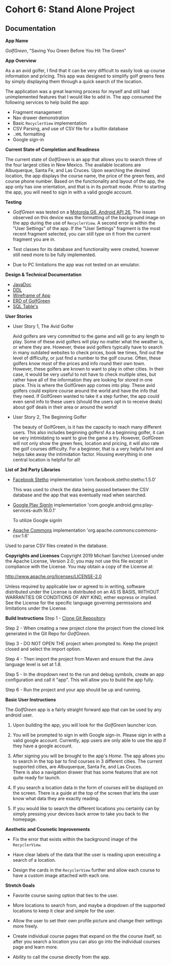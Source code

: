 # Cohort 6: Stand Alone Project

## Documentation

**App Name**

*GolfGreen*, "Saving You Green Before You Hit The Green"

**App Overview**

As a an avid golfer, I find that it can be very difficult to easily
look up course information and pricing.  This app was designed to simplify
golf greens fees by simply displaying them through a quick search of the location.

The application was a great learning process for myself and still had unimplemented
features that I would like to add in.  The app consumed the following services to help
build the app:

* Fragment management
* Nav drawer demonstration
* Basic <code>RecyclerView</code>  implementation 
* CSV Parsing, and use of CSV file for a builtin database
* <code>.XML</code> formatting 
* Google sign-in 

**Current State of Completion and Readiness**

The current state of *GolfGreen* is an app that allows you to search three of 
the four largest cities in New Mexico. The available locations are Albuquerque, 
Santa Fe, and Las Cruces. Upon searching the desired location, the app displays 
the course name, the price of the green fees, and course phone number. Based on the
functionality and layout of the app, the app only has one orientation, and that 
is in its portrait mode. Prior to starting the app, you will need to sign in 
with a valid google account. 

**Testing**

* *GolfGreen* was tested on a [Motorola G6, Android API 26.](https://www.motorola.com/us/products/moto-g-gen-6)
The issues observed on this device was the formatting of the background image on
the app during the use of <code>RecyclerView</code>.  A second error is within 
the "User Settings" of the app. If the "User Settings" fragment is the most recent
fragment selected, you can still type on it from the current fragment you are in. 
  
* Test classes for its database and functionality were created, however still need
more to be fully implemented. 

* Due to PC limitations the app was not tested on an emulator. 

**Design & Technical Documentation**

* [JavaDoc](api/)
* [DDL](ddl.md)
* [Wireframe of App](GolfGreenWireFrame.png)
* [ERD of GolfGreen](GolfGreenErd.pdf)
* [SQL Table's](SQLTables.md)


**User Stories**

* User Story 1, The Avid Golfer
    
   Avid golfers are very committed to the game and will go to any length to play. 
   Some of these avid golfers will play no matter what the weather is, or where 
   they are.  However, these avid golfers typically have to search in many outdated
   websites to check prices, book tee times, find out the level of difficulty, or 
   just find a number to the golf course.  Often, these golfers know most of the prices
   and info round their own town.  However, these golfers are known to want to play
   in other cities.  In their case, it would be very useful to not have to check 
   multiple sites, but rather have all of the information they are looking for stored in
   one place.  This is where the GolfGreen app comes into play. These avid golfers could 
   explore course around the world and have the info that they need.  If GolfGreen wanted 
   to take it a step further, the app could even send info to these users (should the users
   opt in to receive deals) about golf deals in their area or around the world! 

* User Story 2, The Beginning Golfer

   The beauty of GolfGreen, is it has the capacity to reach many different users. 
   This also includes beginning golfers! As a beginning golfer, it can be very intimidating
   to want to give the game a try.  However, GolfGreen will not only show the 
   green fees, location and pricing, it will also rate the golf courses difficulty. For a beginner,
   that is a very helpful hint and helps take away the intimidation factor. 
   Housing everything in one central location is helpful for all! 

**List of 3rd Party Libraries**

  * [Facebook Stetho](https://github.com/facebook/stetho)
    implementation 'com.facebook.stetho:stetho:1.5.0'
    
    This was used to check the data being passed between the CSV database
    and the app that was eventually read when searched. 
    
  * [Google Play SignIn](https://developers.google.com/android/guides/releases) 
    implementation 'com.google.android.gms:play-services-auth:16.0.1' 
    
    To utilize Google signIn
    
  * [Apache Commons](https://commons.apache.org/proper/commons-csv/)
   implementation 'org.apache.commons:commons-csv:1.6'
   
   Used to parse CSV files created in the database.
      

**Copyrights and Licenses**
 Copyright 2019 Michael Sanchez
 Licensed under the Apache License, Version 2.0;
 you may not use this file except in compliance with the License.
 You may obtain a copy of the License at:
 
 <a href= "http://www.apache.org/licenses/LICENSE-2.0">http://www.apache.org/licenses/LICENSE-2.0</a>
 
 Unless required by applicable law or agreed to in writing,
 software distributed under the License is distributed on an
 AS IS BASIS, WITHOUT WARRANTIES OR CONDITIONS OF ANY KIND,
 either express or implied. See the License for the specific language governing
 permissions and limitations under the License.

**Build Instructions**
Step 1 - [Clone Git Repository](https://github.com/michaelgsanchez/golfgreen)

Step 2 - When creating a new project clone the project from the cloned link
generated in the Git Repo for *GolfGreen*.  

Step 3 - DO NOT OPEN THE project when prompted to.  Keep the project closed and select the import option. 

Step 4 - Then import the project from Maven and ensure that the Java language level is 
set at 1.8. 

Step 5 - In the dropdown next to the run and debug symbols, create an app
configuration and call it "app".  This will allow you to build the app fully.

Step 6 - Run the project and your app should be up and running.


**Basic User Instructions**

The *GolfGreen* app is a fairly straight forward app that can be used by
any android user. 

1) Upon building the app, you will look for the *GolfGreen* launcher icon.

2) You will be prompted to sign in with Google sign-in. Please sign
in with a valid google account. Currently, app users are only able 
to use the app if they have a google account. 

3) After signing you will be brought to the app's *Home*.  The app 
allows you to search in the top bar to find courses in 3 different cities.
The current supported cities, are Albuquerque, Santa Fe, and Las Cruces.  
There is also a navigation drawer that has some features that are not quite
ready for launch.  

4) If you search a location data in the form of courses will be displayed 
on the screen.  There is a guide at the top of the screen that lets
the user know what data they are exactly reading. 

5) If you would like to search the different locations you certainly can 
by simply pressing your devices back arrow to take you back to the homepage. 

**Aesthetic and Cosmetic Improvements**

* Fix the error that exists within the background image of the <code>RecyclerView</code>.

* Have clear labels of the data that the user is reading upon executing a search of a location.

* Design the cards in the <code>RecyclerView</code> further and allow each course 
to have a custom image attached with each one.

**Stretch Goals**

* Favorite course saving option that ties to the user.

* More locations to search from, and maybe a dropdown of the supported locations
to keep it clear and simple for the user.

* Allow the user to set their own profile picture and change their settings more 
freely.

* Create individual course pages that expand on the the course itself, so after you 
search a location you can also go into the individual courses page and learn more. 

* Ability to call the course directly from the app. 

